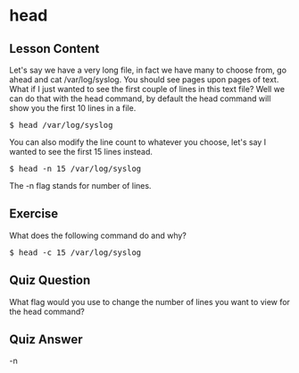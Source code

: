 # head

## Lesson Content

Let's say we have a very long file, in fact we have many to choose from, go ahead and cat /var/log/syslog. You should see pages upon pages of text. What if I just wanted to see the first couple of lines in this text file? Well we can do that with the head command, by default the head command will show you the first 10 lines in a file.

<pre>$ head /var/log/syslog</pre>

You can also modify the line count to whatever you choose, let's say I wanted to see the first 15 lines instead. 

<pre>$ head -n 15 /var/log/syslog</pre>

The -n flag stands for number of lines. 

## Exercise

What does the following command do and why? 

<pre>$ head -c 15 /var/log/syslog</pre>

## Quiz Question

What flag would you use to change the number of lines you want to view for the head command?

## Quiz Answer

-n

